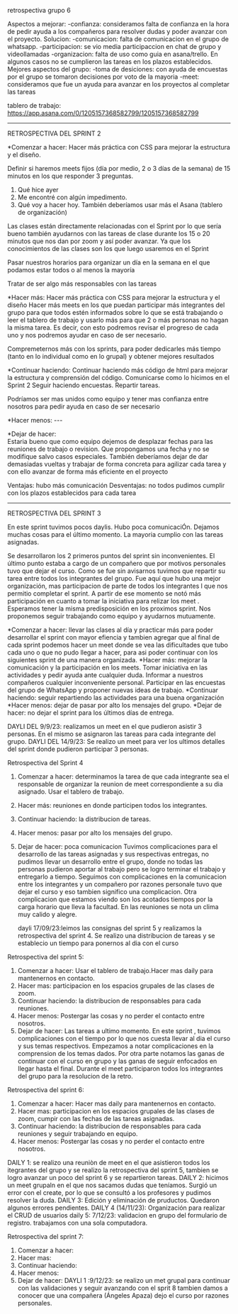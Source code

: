 retrospectiva grupo 6

Aspectos a mejorar:
-confianza: consideramos falta de confianza en la hora de pedir ayuda a los compañeros para resolver dudas y poder avanzar con el proyecto. Solucion: 
-comunicacion: falta de comunicacion en el grupo de whatsapp.
-participacion: se vio media participaccion en chat de grupo y videollamadas
-organizacion: falta de uso como guia en asana/trello. En algunos casos no se cumplieron las tareas en los plazos establecidos.
Mejores aspectos del grupo:
-toma de desiciones: con ayuda de encuestas por el grupo se tomaron decisiones por voto de la mayoria
-meet: consideramos que fue un ayuda para avanzar en los proyectos al completar las tareas

tablero de trabajo: https://app.asana.com/0/1205157368582799/1205157368582799

----------------------------------------------------------------------------------------
RETROSPECTIVA DEL SPRINT 2

*Comenzar a hacer:
Hacer más práctica con CSS para mejorar la estructura y el diseño.
 
Definir si haremos meets fijos (día por medio, 2 o 3 días de la semana) de 15 minutos en los que responder 3 preguntas. 
1. Qué hice ayer
2. Me encontré con algún impedimento.
3. Qué voy a hacer hoy.
También deberíamos usar más el Asana (tablero de organización)

Las clases están directamente relacionadas con el Sprint por lo que sería bueno también ayudarnos con las tareas de clase durante los 15 o 20 minutos que nos dan por zoom y así poder avanzar.
Ya que los conocimientos de las clases son los que luego usaremos en el Sprint 

Pasar nuestros horarios para organizar un día en la semana en el que podamos estar todos o al menos la mayoría

Tratar de ser algo más responsables con las tareas

*Hacer más: 
Hacer más práctica con CSS para mejorar la estructura y el diseño
Hacer más meets en los que puedan participar más integrantes del grupo para que todos estén informados sobre lo que se está trabajando o leer el tablero de trabajo y usarlo más para que 2 o más personas no hagan la misma tarea. Es decir, con esto podremos revisar el progreso de cada uno y nos podremos ayudar en caso de ser necesario.

Compremeternos más con los sprints, para poder dedicarles más tiempo (tanto en lo individual como en lo grupal) y obtener mejores resultados

*Continuar haciendo: 
Continuar haciendo más código de html para mejorar la estructura y comprensión del código.
Comunicarse como lo hicimos en el Sprint 2
Seguir haciendo encuestas. Repartir tareas. 

Podríamos ser mas unidos como equipo y tener mas confianza entre nosotros para pedir ayuda en caso de ser necesario

*Hacer menos:  ---


*Dejar de hacer:  
Estaria bueno que como equipo dejemos de desplazar fechas para las reuniones de trabajo o revision. Que propongamos una fecha y no se modifique salvo casos especiales.
También deberíamos dejar de dar demasiadas vueltas y trabajar de forma concreta para agilizar cada tarea y con ello avanzar de forma más eficiente en el proyecto

Ventajas: hubo más comunicación
Desventajas: no todos pudimos cumplir con los plazos establecidos para cada tarea

----------------------------------------------------------------------------------------
RETROSPECTIVA DEL SPRINT 3

En este sprint tuvimos pocos daylis. Hubo poca comunicaciÓn. Dejamos muchas cosas para el último momento. 
La mayoria cumplio con las tareas asignadas. 

Se desarrollaron los 2 primeros puntos del sprint sin inconvenientes. 
El último punto estaba a cargo de un compañero que por motivos personales tuvo que dejar el curso. Como se fue sin avisarnos tuvimos que repartir su tarea entre todos los integrantes del grupo.
Fue aquí que hubo una mejor organización, mas participacion de parte de todos los integrantes l que nos permitio  completar el sprint. A partir de ese momento se notó más participación en cuanto a tomar la iniciativa para relizar los meet . Esperamos tener la misma predisposición en los proximos sprint.
Nos proponemos seguir trabajando como equipo y ayudarnos mutuamente.

*Comenzar a hacer: llevar las clases al día y practicar más para poder desarrollar el sprint con mayor efiencia y tambien agregar que al final de cada sprint podemos hacer un meet donde se vea las dificultades que tubo cada uno o que no pudo llegar a hacer, para asi poder continuar con los siguientes sprint de una manera organizada.
*Hacer más: mejorar la comunicación y la participación en los meets. Tomar iniciativa en las actividades y pedir ayuda ante cualquier duda. Informar a nuestros compañeros cualquier inconveniente personal.
Participar en las encuestas del grupo de WhatsApp y proponer nuevas ideas de trabajo.
*Continuar haciendo: seguir repartiendo las actividades para una buena organización 
*Hacer menos: dejar de pasar por alto los mensajes del grupo.
*Dejar de hacer: no dejar el sprint para los últimos días de entrega.

DAYLI DEL 9/9/23: realizamos un meet en el que pudieron asistir 3 personas. En el mismo se asignaron las tareas para cada integrante del grupo.
DAYLI DEL 14/9/23: Se realizo un meet para ver los ultimos detalles del sprint donde pudieron participar 3 personas.

Retrospectiva del Sprint 4

1. Comenzar a hacer: determinamos la tarea de que cada integrante sea el responsable de organizar la reunion de meet correspondiente a su dia asignado. Usar el tablero de trabajo.
2. Hacer más: reuniones en donde participen todos los integrantes.
3. Continuar haciendo: la distribucion de tareas.
4. Hacer menos: pasar por alto los mensajes del grupo.
5. Dejar de hacer: poca comunicacion
   Tuvimos complicaciones para el desarrollo de las tareas asignadas y sus respectivas entregas, no pudimos llevar un desarrollo entre el grupo, donde no todas las personas pudieron aportar al trabajo pero se logro terminar el trabajo y entregarlo a tiempo. Seguimos con complicaciones en la comunicacion entre los integrantes y un compañero por razones personale tuvo que dejar el curso y eso tambien significo una complicacion. Otra complicacion que estamos viendo son los acotados tiempos por la carga horario que lleva la facultad. En las reuniones se nota un clima muy calido y alegre.

   dayli 17/09/23:leimos las consignas del sprint 5 y realizamos la retrospectiva del sprint 4. Se realizo una distribucion de tareas y se establecio un tiempo para ponernos al dia con el curso

Retrospectiva del sprint 5:
1. Comenzar a hacer: Usar el tablero de trabajo.Hacer mas daily para mantenernos en contacto.
2. Hacer mas: participacion en los espacios grupales de las clases de zoom.
3. Continuar haciendo: la distribucion de responsables para cada reuniones.
4. Hacer menos: Postergar las cosas y no perder el contacto entre nosotros.
5. Dejar de hacer: Las tareas a ultimo momento.
        En este sprint , tuvimos complicaciones con el tiempo por lo que nos cuesta llevar al dia el curso y sus temas respectivos. Empezamos a notar complicaciones en la comprension de los temas dados. Por otra parte notamos las ganas de continuar con el curso en grupo y las ganas de seguir enfocados en llegar hasta el final.
   Durante el meet participaron todos los integrantes del grupo para la resolucion de la retro. 

  Retrospectiva del sprint 6:
1. Comenzar a hacer: Hacer mas daily para mantenernos en contacto.
2. Hacer mas: participacion en los espacios grupales de las clases de zoom, cumpir con las fechas de las tareas asignadas.
3. Continuar haciendo: la distribucion de responsables para cada reuniones y seguir trabajando en equipo.
4. Hacer menos: Postergar las cosas y no perder el contacto entre nosotros.

  DAILY 1: se realizo una reuniòn de meet en el que asistieron todos los itegrantes del grupo y se realizo la retrospectiva del  sprint 5, tambien se logro avanzar un poco del sprint 6 y se repartieron tareas.
  DAILY 2: hicimos un meet grupaln en el que nos sacamos dudas que teníamos. Surgió un error con el create, por lo que se consultó a los profesores y pudimos resolver la duda.
  DAILY 3: Edición y eliminación de pruductos. Quedaron algunos errores pendientes.
  DAILY 4 (14/11/23): Organización para realizar el CRUD de usuarios
  daily 5: 7/12/23: validacion en grupo del formulario de registro. trabajamos con una sola computadora.

  Retrospectiva del sprint 7:
1. Comenzar a hacer: 
2. Hacer mas: 
3. Continuar haciendo:
4. Hacer menos: 
5. Dejar de hacer:
  DAYLI 1 :9/12/23: se realizo un met grupal para continuar con las validaciones y seguir avanzando con el sprit 8
  tambien damos a conocer que una compañera (Ángeles Apaza) dejo el curso por razones personales.

